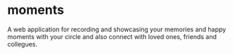 # moments

A web application for recording and showcasing your memories and happy moments with your circle and also connect with loved ones, friends and collegues.
